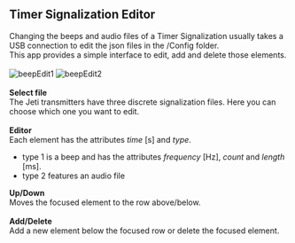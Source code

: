 ## Timer Signalization Editor
Changing the beeps and audio files of a Timer Signalization usually takes a USB connection to edit the json files in the /Config folder.\
This app provides a simple interface to edit, add and delete those elements.\
\
![beepEdit1](https://user-images.githubusercontent.com/57962936/115938902-7897cd80-a49c-11eb-8f55-10bbaa8d1977.png)
![beepEdit2](https://user-images.githubusercontent.com/57962936/115938905-79306400-a49c-11eb-97a9-7369a4c5184e.png)\
\
**Select file**\
The Jeti transmitters have three discrete signalization files. Here you can choose which one you want to edit.\
\
**Editor**\
Each element has the attributes *time* [s] and *type*.
- type 1 is a beep and has the attributes *frequency* [Hz], *count* and *length* [ms].
- type 2 features an audio file

**Up/Down**\
Moves the focused element to the row above/below. \
\
**Add/Delete**\
Add a new element below the focused row or delete the focused element.
